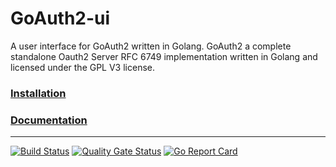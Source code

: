 # GoAuth2-ui
A user interface for GoAuth2 written in Golang. GoAuth2 a complete standalone Oauth2 Server RFC 6749 implementation written in Golang and licensed under the GPL V3 license.


### [Installation](https://github.com/Ulbora/GoAuth2-ui/wiki/Installation)

### [Documentation](https://github.com/Ulbora/GoAuth2-ui/wiki)

---


[![Build Status](https://travis-ci.org/Ulbora/GoAuth2-ui.svg?branch=master)](https://travis-ci.org/Ulbora/GoAuth2-ui)
[![Quality Gate Status](https://sonarcloud.io/api/project_badges/measure?project=Ulbora_GoAuth2-ui&metric=alert_status)](https://sonarcloud.io/dashboard?id=Ulbora_GoAuth2-ui)
[![Go Report Card](https://goreportcard.com/badge/github.com/Ulbora/GoAuth2-ui)](https://goreportcard.com/report/github.com/Ulbora/GoAuth2-ui)


